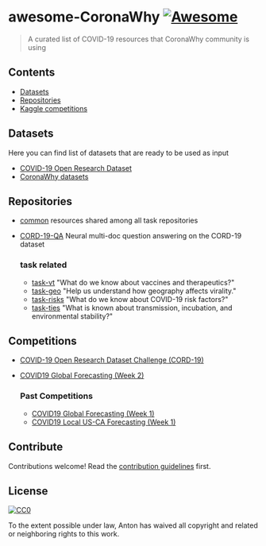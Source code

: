 # awesome-CoronaWhy [![Awesome](https://awesome.re/badge.svg)](https://awesome.re)

> A curated list of COVID-19 resources that CoronaWhy community is using


## Contents

- [Datasets](#datasets)
- [Repositories](#repositories)
- [Kaggle competitions](#competitions)

## Datasets

Here you can find list of datasets that are ready to be used as input

- [COVID-19 Open Research Dataset](https://www.kaggle.com/allen-institute-for-ai/CORD-19-research-challenge)
- [CoronaWhy datasets](https://www.kaggle.com/skylord/coronawhy)

## Repositories 

- [common](https://github.com/CoronaWhy/common) resources shared among all task repositories
- [CORD-19-QA](https://github.com/CoronaWhy/CORD-19-QA) Neural multi-doc question answering on the CORD-19 dataset

    ### task related 
    - [task-vt](https://github.com/CoronaWhy/task-vt) "What do we know about vaccines and therapeutics?"
    - [task-geo](https://github.com/CoronaWhy/task-geo) "Help us understand how geography affects virality."
    - [task-risks](https://github.com/CoronaWhy/task-risks) "What do we know about COVID-19 risk factors?"
    - [task-ties](https://github.com/CoronaWhy/task-ties) "What is known about transmission, incubation, and environmental stability?"



## Competitions

<!-- ### Subsection -->

- [COVID-19 Open Research Dataset Challenge (CORD-19)](https://www.kaggle.com/allen-institute-for-ai/CORD-19-research-challenge/tasks)

- [COVID19 Global Forecasting (Week 2)](https://www.kaggle.com/c/covid19-global-forecasting-week-2)

    ### Past Competitions
    - [COVID19 Global Forecasting (Week 1)](https://www.kaggle.com/c/covid19-global-forecasting-week-1)
    - [COVID19 Local US-CA Forecasting (Week 1)](https://www.kaggle.com/c/covid19-local-us-ca-forecasting-week-1)

## Contribute

Contributions welcome! Read the [contribution guidelines](contributing.md) first.


## License

[![CC0](https://mirrors.creativecommons.org/presskit/buttons/88x31/svg/cc-zero.svg)](https://creativecommons.org/publicdomain/zero/1.0)

To the extent possible under law, Anton has waived all copyright and
related or neighboring rights to this work.
